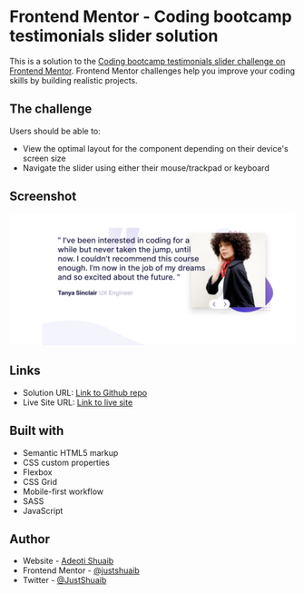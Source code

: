 # Frontend Mentor - Coding bootcamp testimonials slider solution

This is a solution to the [Coding bootcamp testimonials slider challenge on Frontend Mentor](https://www.frontendmentor.io/challenges/coding-bootcamp-testimonials-slider-4FNyLA8JL). Frontend Mentor challenges help you improve your coding skills by building realistic projects.

## The challenge

Users should be able to:

- View the optimal layout for the component depending on their device's screen size
- Navigate the slider using either their mouse/trackpad or keyboard

## Screenshot

![Solution screenshot](./images/Screenshot.png)

## Links

- Solution URL: [Link to Github repo](https://www.github.com/JustShuaib/coding-bootcamp)
- Live Site URL: [Link to live site](https://shuaib-coding-bootcamp.netlify.app/)

## Built with

- Semantic HTML5 markup
- CSS custom properties
- Flexbox
- CSS Grid
- Mobile-first workflow
- SASS
- JavaScript

## Author

- Website - [Adeoti Shuaib](https://www.github.com/JustShuaib)
- Frontend Mentor - [@justshuaib](https://www.frontendmentor.io/profile/justshuaib)
- Twitter - [@JustShuaib](https://www.twitter.com/JustShuaib)
